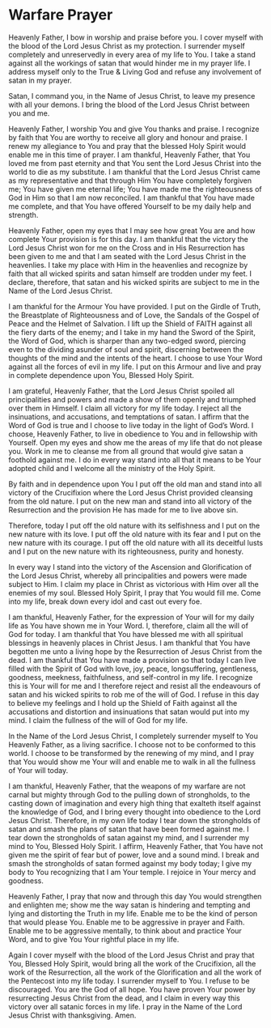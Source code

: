 # Warfare Prayer

Heavenly Father, I bow in worship and praise before you. I cover myself with the blood of the Lord Jesus Christ as my protection. I surrender myself completely and unreservedly in every area of my life to You. I take a stand against all the workings of satan that would hinder me in my prayer life. I address myself only to the True & Living God and refuse any involvement of satan in my prayer.

Satan, I command you, in the Name of Jesus Christ, to leave my presence with all your demons. I bring the blood of the Lord Jesus Christ between you and me.

Heavenly Father, I worship You and give You thanks and praise. I recognize by faith that You are worthy to receive all glory and honour and praise. I renew my allegiance to You and pray that the blessed Holy Spirit would enable me in this time of prayer. I am thankful, Heavenly Father, that You loved me from past eternity and that You sent the Lord Jesus Christ into the world to die as my substitute. I am thankful that the Lord Jesus Christ came as my representative and that through Him You have completely forgiven me; You have given me eternal life; You have made me the righteousness of God in Him so that I am now reconciled. I am thankful that You have made me complete, and that You have offered Yourself to be my daily help and strength.

Heavenly Father, open my eyes that I may see how great You are and how complete Your provision is for this day. I am thankful that the victory the Lord Jesus Christ won for me on the Cross and in His Resurrection has been given to me and that I am seated with the Lord Jesus Christ in the heavenlies. I take my place with Him in the heavenlies and recognize by faith that all wicked spirits and satan himself are trodden under my feet. I declare, therefore, that satan and his wicked spirits are subject to me in the Name of the Lord Jesus Christ.

I am thankful for the Armour You have provided. I put on the Girdle of Truth, the Breastplate of Righteousness and of Love, the Sandals of the Gospel of Peace and the Helmet of Salvation. I lift up the Shield of FAITH against all the fiery darts of the enemy; and I take in my hand the Sword of the Spirit, the Word of God, which is sharper than any two-edged sword, piercing even to the dividing asunder of soul and spirit, discerning between the thoughts of the mind and the intents of the heart. I choose to use Your Word against all the forces of evil in my life. I put on this Armour and live and pray in complete dependence upon You, Blessed Holy Spirit.

I am grateful, Heavenly Father, that the Lord Jesus Christ spoiled all principalities and powers and made a show of them openly and triumphed over them in Himself. I claim all victory for my life today. I reject all the insinuations, and accusations, and temptations of satan. I affirm that the Word of God is true and I choose to live today in the light of God’s Word. I choose, Heavenly Father, to live in obedience to You and in fellowship with Yourself. Open my eyes and show me the areas of my life that do not please you. Work in me to cleanse me from all ground that would give satan a foothold against me. I do in every way stand into all that it means to be Your adopted child and I welcome all the ministry of the Holy Spirit.

By faith and in dependence upon You I put off the old man and stand into all victory of the Crucifixion where the Lord Jesus Christ provided cleansing from the old nature. I put on the new man and stand into all victory of the Resurrection and the provision He has made for me to live above sin.

Therefore, today I put off the old nature with its selfishness and I put on the new nature with its love. I put off the old nature with its fear and I put on the new nature with its courage. I put off the old nature with all its deceitful lusts and I put on the new nature with its righteousness, purity and honesty.

In every way I stand into the victory of the Ascension and Glorification of the Lord Jesus Christ, whereby all principalities and powers were made subject to Him. I claim my place in Christ as victorious with Him over all the enemies of my soul. Blessed Holy Spirit, I pray that You would fill me. Come into my life, break down every idol and cast out every foe.

I am thankful, Heavenly Father, for the expression of Your will for my daily life as You have shown me in Your Word. I, therefore, claim all the will of God for today. I am thankful that You have blessed me with all spiritual blessings in heavenly places in Christ Jesus. I am thankful that You have begotten me unto a living hope by the Resurrection of Jesus Christ from the dead. I am thankful that You have made a provision so that today I can live filled with the Spirit of God with love, joy, peace, longsuffering, gentleness, goodness, meekness, faithfulness, and self-control in my life. I recognize this is Your will for me and I therefore reject and resist all the endeavours of satan and his wicked spirits to rob me of the will of God. I refuse in this day to believe my feelings and I hold up the Shield of Faith against all the accusations and distortion and insinuations that satan would put into my mind. I claim the fullness of the will of God for my life.

In the Name of the Lord Jesus Christ, I completely surrender myself to You Heavenly Father, as a living sacrifice. I choose not to be conformed to this world. I choose to be transformed by the renewing of my mind, and I pray that You would show me Your will and enable me to walk in all the fullness of Your will today.

I am thankful, Heavenly Father, that the weapons of my warfare are not carnal but mighty through God to the pulling down of strongholds, to the casting down of imagination and every high thing that exalteth itself against the knowledge of God, and I bring every thought into obedience to the Lord Jesus Christ. Therefore, in my own life today I tear down the strongholds of satan and smash the plans of satan that have been formed against me. I tear down the strongholds of satan against my mind, and I surrender my mind to You, Blessed Holy Spirit. I affirm, Heavenly Father, that You have not given me the spirit of fear but of power, love and a sound mind. I break and smash the strongholds of satan formed against my body today; I give my body to You recognizing that I am Your temple. I rejoice in Your mercy and goodness.

Heavenly Father, I pray that now and through this day You would strengthen and enlighten me; show me the way satan is hindering and tempting and lying and distorting the Truth in my life. Enable me to be the kind of person that would please You. Enable me to be aggressive in prayer and Faith. Enable me to be aggressive mentally, to think about and practice Your Word, and to give You Your rightful place in my life.

Again I cover myself with the blood of the Lord Jesus Christ and pray that You, Blessed Holy Spirit, would bring all the work of the Crucifixion, all the work of the Resurrection, all the work of the Glorification and all the work of the Pentecost into my life today. I surrender myself to You. I refuse to be discouraged. You are the God of all hope. You have proven Your power by resurrecting Jesus Christ from the dead, and I claim in every way this victory over all satanic forces in my life. I pray in the Name of the Lord Jesus Christ with thanksgiving. Amen.
